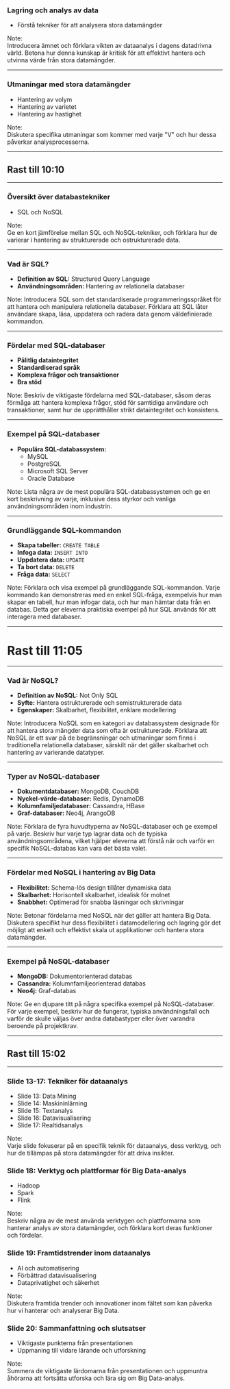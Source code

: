 ### Lagring och analys av data

- Förstå tekniker för att analysera stora datamängder

Note:  
Introducera ämnet och förklara vikten av dataanalys i dagens datadrivna värld. Betona hur denna kunskap är kritisk för att effektivt hantera och utvinna värde från stora datamängder.

---

### Utmaningar med stora datamängder

- Hantering av volym
- Hantering av varietet
- Hantering av hastighet

Note:  
Diskutera specifika utmaningar som kommer med varje "V" och hur dessa påverkar analysprocesserna.

---

## Rast till 10:10

---

### Översikt över databastekniker

- SQL och NoSQL

Note:  
Ge en kort jämförelse mellan SQL och NoSQL-tekniker, och förklara hur de varierar i hantering av strukturerade och ostrukturerade data.

---

### Vad är SQL?

- **Definition av SQL:** Structured Query Language
- **Användningsområden:** Hantering av relationella databaser

Note:
Introducera SQL som det standardiserade programmeringsspråket för att hantera och manipulera relationella databaser. Förklara att SQL låter användare skapa, läsa, uppdatera och radera data genom väldefinierade kommandon.

---

### Fördelar med SQL-databaser

- **Pålitlig dataintegritet**
- **Standardiserad språk**
- **Komplexa frågor och transaktioner**
- **Bra stöd**

Note:
Beskriv de viktigaste fördelarna med SQL-databaser, såsom deras förmåga att hantera komplexa frågor, stöd för samtidiga användare och transaktioner, samt hur de upprätthåller strikt dataintegritet och konsistens.

---

### Exempel på SQL-databaser

- **Populära SQL-databassystem:**
  - MySQL
  - PostgreSQL
  - Microsoft SQL Server
  - Oracle Database

Note:
Lista några av de mest populära SQL-databassystemen och ge en kort beskrivning av varje, inklusive dess styrkor och vanliga användningsområden inom industrin.

---

### Grundläggande SQL-kommandon

- **Skapa tabeller:** `CREATE TABLE`
- **Infoga data:** `INSERT INTO`
- **Uppdatera data:** `UPDATE`
- **Ta bort data:** `DELETE`
- **Fråga data:** `SELECT`

Note:
Förklara och visa exempel på grundläggande SQL-kommandon. Varje kommando kan demonstreras med en enkel SQL-fråga, exempelvis hur man skapar en tabell, hur man infogar data, och hur man hämtar data från en databas. Detta ger eleverna praktiska exempel på hur SQL används för att interagera med databaser.

---

# Rast till 11:05

---

### Vad är NoSQL?

- **Definition av NoSQL:** Not Only SQL
- **Syfte:** Hantera ostrukturerade och semistrukturerade data
- **Egenskaper:** Skalbarhet, flexibilitet, enklare modellering

Note:
Introducera NoSQL som en kategori av databassystem designade för att hantera stora mängder data som ofta är ostrukturerade. Förklara att NoSQL är ett svar på de begränsningar och utmaningar som finns i traditionella relationella databaser, särskilt när det gäller skalbarhet och hantering av varierande datatyper.

---

### Typer av NoSQL-databaser

- **Dokumentdatabaser:** MongoDB, CouchDB
- **Nyckel-värde-databaser:** Redis, DynamoDB
- **Kolumnfamiljedatabaser:** Cassandra, HBase
- **Graf-databaser:** Neo4j, ArangoDB

Note:
Förklara de fyra huvudtyperna av NoSQL-databaser och ge exempel på varje. Beskriv hur varje typ lagrar data och de typiska användningsområdena, vilket hjälper eleverna att förstå när och varför en specifik NoSQL-databas kan vara det bästa valet.

---

### Fördelar med NoSQL i hantering av Big Data

- **Flexibilitet:** Schema-lös design tillåter dynamiska data
- **Skalbarhet:** Horisontell skalbarhet, idealisk för molnet
- **Snabbhet:** Optimerad för snabba läsningar och skrivningar

Note:
Betonar fördelarna med NoSQL när det gäller att hantera Big Data. Diskutera specifikt hur dess flexibilitet i datamodellering och lagring gör det möjligt att enkelt och effektivt skala ut applikationer och hantera stora datamängder.

---

### Exempel på NoSQL-databaser

- **MongoDB:** Dokumentorienterad databas
- **Cassandra:** Kolumnfamiljeorienterad databas
- **Neo4j:** Graf-databas

Note:
Ge en djupare titt på några specifika exempel på NoSQL-databaser. För varje exempel, beskriv hur de fungerar, typiska användningsfall och varför de skulle väljas över andra databastyper eller över varandra beroende på projektkrav.

---

## Rast till 15:02

---

### Slide 13-17: Tekniker för dataanalys

- Slide 13: Data Mining
- Slide 14: Maskininlärning
- Slide 15: Textanalys
- Slide 16: Datavisualisering
- Slide 17: Realtidsanalys

Note:  
Varje slide fokuserar på en specifik teknik för dataanalys, dess verktyg, och hur de tillämpas på stora datamängder för att driva insikter.

### Slide 18: Verktyg och plattformar för Big Data-analys

- Hadoop
- Spark
- Flink

Note:  
Beskriv några av de mest använda verktygen och plattformarna som hanterar analys av stora datamängder, och förklara kort deras funktioner och fördelar.

### Slide 19: Framtidstrender inom dataanalys

- AI och automatisering
- Förbättrad datavisualisering
- Dataprivatighet och säkerhet

Note:  
Diskutera framtida trender och innovationer inom fältet som kan påverka hur vi hanterar och analyserar Big Data.

### Slide 20: Sammanfattning och slutsatser

- Viktigaste punkterna från presentationen
- Uppmaning till vidare lärande och utforskning

Note:  
Summera de viktigaste lärdomarna från presentationen och uppmuntra åhörarna att fortsätta utforska och lära sig om Big Data-analys.
